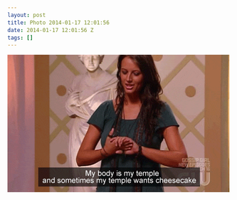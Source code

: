 ```yaml
---
layout: post
title: Photo 2014-01-17 12:01:56
date: 2014-01-17 12:01:56 Z
tags: []
---
```

![](/media/2014/01/73606748025.gif)
